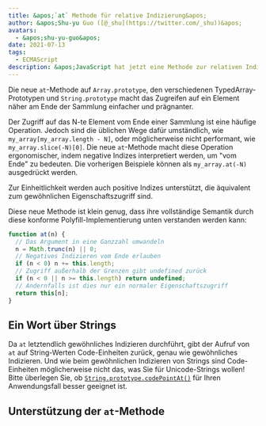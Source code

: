 ```yaml
---
title: &apos;`at` Methode für relative Indizierung&apos;
author: &apos;Shu-yu Guo ([@_shu](https://twitter.com/_shu))&apos;
avatars:
  - &apos;shu-yu-guo&apos;
date: 2021-07-13
tags:
  - ECMAScript
description: &apos;JavaScript hat jetzt eine Methode zur relativen Indizierung für Arrays, TypedArrays und Strings.&apos;
---
```


Die neue `at`-Methode auf `Array.prototype`, den verschiedenen TypedArray-Prototypen und `String.prototype` macht das Zugreifen auf ein Element näher am Ende der Sammlung einfacher und prägnanter.

Der Zugriff auf das N-te Element vom Ende einer Sammlung ist eine häufige Operation. Jedoch sind die üblichen Wege dafür umständlich, wie `my_array[my_array.length - N]`, oder möglicherweise nicht performant, wie `my_array.slice(-N)[0]`. Die neue `at`-Methode macht diese Operation ergonomischer, indem negative Indizes interpretiert werden, um "vom Ende" zu bedeuten. Die vorherigen Beispiele können als `my_array.at(-N)` ausgedrückt werden.

<!--truncate-->
Zur Einheitlichkeit werden auch positive Indizes unterstützt, die äquivalent zum gewöhnlichen Eigenschaftszugriff sind.

Diese neue Methode ist klein genug, dass ihre vollständige Semantik durch diese konforme Polyfill-Implementierung unten verstanden werden kann:

```js
function at(n) {
  // Das Argument in eine Ganzzahl umwandeln
  n = Math.trunc(n) || 0;
  // Negatives Indizieren vom Ende erlauben
  if (n < 0) n += this.length;
  // Zugriff außerhalb der Grenzen gibt undefined zurück
  if (n < 0 || n >= this.length) return undefined;
  // Andernfalls ist dies nur ein normaler Eigenschaftszugriff
  return this[n];
}
```

## Ein Wort über Strings

Da `at` letztendlich gewöhnliches Indizieren durchführt, gibt der Aufruf von `at` auf String-Werten Code-Einheiten zurück, genau wie gewöhnliches Indizieren. Und wie beim gewöhnlichen Indizieren von Strings sind Code-Einheiten möglicherweise nicht das, was Sie für Unicode-Strings wollen! Bitte überlegen Sie, ob [`String.prototype.codePointAt()`](https://developer.mozilla.org/en-US/docs/Web/JavaScript/Reference/Global_Objects/String/codePointAt) für Ihren Anwendungsfall besser geeignet ist.

## Unterstützung der `at`-Methode

<feature-support chrome="92"
                 firefox="90"
                 safari="no"
                 nodejs="no"
                 babel="yes https://github.com/zloirock/core-js#relative-indexing-method"></feature-support>
